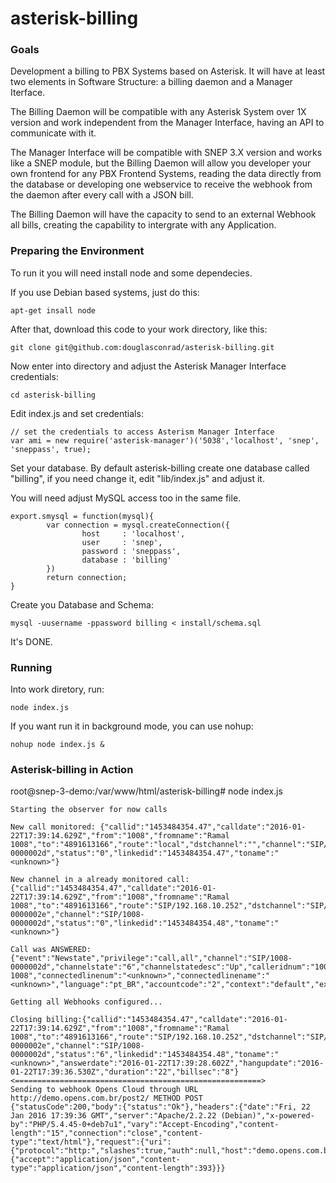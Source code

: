 # asterisk-billing

### Goals ###
Development a billing to PBX Systems based on Asterisk. It will have at least two elements in Software Structure: a billing daemon and a Manager Iterface.

The Billing Daemon will be compatible with any Asterisk System over 1X version and work independent from the Manager Interface, having an API to communicate with it.

The Manager Interface will be compatible with SNEP 3.X version and works like a SNEP module, but the Billing Daemon will allow you developer your own frontend for any PBX Frontend Systems, reading the data directly from the database or developing one webservice to receive the webhook from the daemon after every call with a JSON bill.

The Billing Daemon will have the capacity to send to an external Webhook all bills, creating the capability to intergrate with any Application.


### Preparing the Environment ###


To run it you will need install node and some dependecies.

If you use Debian based systems, just do this:
```
apt-get insall node
```

After that, download this code to your work directory, like this:
```
git clone git@github.com:douglasconrad/asterisk-billing.git 
```

Now enter into directory and adjust the Asterisk Manager Interface credentials:
```
cd asterisk-billing
```

Edit index.js and set credentials:
```
// set the credentials to access Asterism Manager Interface
var ami = new require('asterisk-manager')('5038','localhost', 'snep', 'sneppass', true);
```

Set your database. By default asterisk-billing create one database called "billing", if you need change it, edit "lib/index.js" and adjust it.

You will need adjust MySQL access too in the same file.

```
export.smysql = function(mysql){
        var connection = mysql.createConnection({
                host     : 'localhost',
                user     : 'snep',
                password : 'sneppass',
                database : 'billing'
        })
        return connection;
}
```

Create you Database and Schema:
```
mysql -uusername -ppassword billing < install/schema.sql
```

It's DONE.

### Running ###

Into work diretory, run:
```
node index.js
```

If you want run it in background mode, you can use nohup:
```
nohup node index.js &
```

### Asterisk-billing in Action ###

root@snep-3-demo:/var/www/html/asterisk-billing# node index.js 

```
Starting the observer for now calls

New call monitored: {"callid":"1453484354.47","calldate":"2016-01-22T17:39:14.629Z","from":"1008","fromname":"Ramal 1008","to":"4891613166","route":"local","dstchannel":"","channel":"SIP/1008-0000002d","status":"0","linkedid":"1453484354.47","toname":"<unknown>"}

New channel in a already monitored call: {"callid":"1453484354.47","calldate":"2016-01-22T17:39:14.629Z","from":"1008","fromname":"Ramal 1008","to":"4891613166","route":"SIP/192.168.10.252","dstchannel":"SIP/192.168.10.252-0000002e","channel":"SIP/1008-0000002d","status":"0","linkedid":"1453484354.48","toname":"<unknown>"}

Call was ANSWERED: {"event":"Newstate","privilege":"call,all","channel":"SIP/1008-0000002d","channelstate":"6","channelstatedesc":"Up","calleridnum":"1008","calleridname":"Ramal 1008","connectedlinenum":"<unknown>","connectedlinename":"<unknown>","language":"pt_BR","accountcode":"2","context":"default","exten":"4891613166","priority":"9","uniqueid":"1453484354.47","linkedid":"1453484354.47"}

Getting all Webhooks configured...

Closing billing:{"callid":"1453484354.47","calldate":"2016-01-22T17:39:14.629Z","from":"1008","fromname":"Ramal 1008","to":"4891613166","route":"SIP/192.168.10.252","dstchannel":"SIP/192.168.10.252-0000002e","channel":"SIP/1008-0000002d","status":"6","linkedid":"1453484354.48","toname":"<unknown>","answerdate":"2016-01-22T17:39:28.602Z","hangupdate":"2016-01-22T17:39:36.530Z","duration":"22","billsec":"8"}
<=======================================================>
Sending to webhook Opens Cloud through URL http://demo.opens.com.br/post2/ METHOD POST
{"statusCode":200,"body":{"status":"Ok"},"headers":{"date":"Fri, 22 Jan 2016 17:39:36 GMT","server":"Apache/2.2.22 (Debian)","x-powered-by":"PHP/5.4.45-0+deb7u1","vary":"Accept-Encoding","content-length":"15","connection":"close","content-type":"text/html"},"request":{"uri":{"protocol":"http:","slashes":true,"auth":null,"host":"demo.opens.com.br","port":80,"hostname":"demo.opens.com.br","hash":null,"search":null,"query":null,"pathname":"/post2/","path":"/post2/","href":"http://demo.opens.com.br/post2/"},"method":"POST","headers":{"accept":"application/json","content-type":"application/json","content-length":393}}}
```
